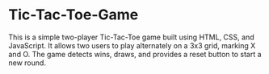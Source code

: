 # Tic-Tac-Toe-Game
This is a simple two-player Tic-Tac-Toe game built using HTML, CSS, and JavaScript. It allows two users to play alternately on a 3x3 grid, marking X and O. The game detects wins, draws, and provides a reset button to start a new round.

